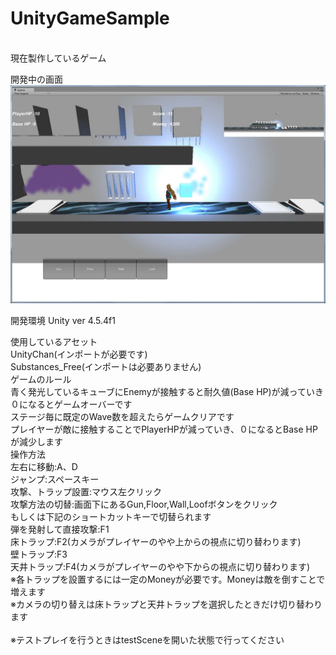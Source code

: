 UnityGameSample
===============
<br>現在製作しているゲーム

開発中の画面
![image](20141006GameSS.jpg)
<br>

開発環境 Unity ver 4.5.4f1

使用しているアセット
<br>UnityChan(インポートが必要です)
<br>Substances_Free(インポートは必要ありません)
<br>ゲームのルール
<br>青く発光しているキューブにEnemyが接触すると耐久値(Base HP)が減っていき０になるとゲームオーバーです
<br>ステージ毎に既定のWave数を超えたらゲームクリアです
<br>プレイヤーが敵に接触することでPlayerHPが減っていき、０になるとBase HPが減少します
<br>
操作方法
<br>左右に移動:A、D
<br>ジャンプ:スペースキー
<br>攻撃、トラップ設置:マウス左クリック
<br>攻撃方法の切替:画面下にあるGun,Floor,Wall,Loofボタンをクリック
<br>もしくは下記のショートカットキーで切替られます
<br>弾を発射して直接攻撃:F1
<br>床トラップ:F2(カメラがプレイヤーのやや上からの視点に切り替わります)
<br>壁トラップ:F3
<br>天井トラップ:F4(カメラがプレイヤーのやや下からの視点に切り替わります)
<br>※各トラップを設置するには一定のMoneyが必要です。Moneyは敵を倒すことで増えます
<br>※カメラの切り替えは床トラップと天井トラップを選択したときだけ切り替わります
<br>
<br>※テストプレイを行うときはtestSceneを開いた状態で行ってください
